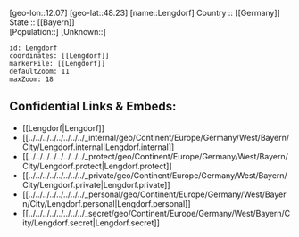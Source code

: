 ﻿---
location: [48.23,12.07] 
mapzoom: [7,12] 
mapmarker: city 
type: City
tags:
- geo/City


SpocWebEntityId: 31933
isDeleted: false
confidential: public

---
[geo-lon::12.07] 
[geo-lat::48.23] 
[name::Lengdorf] 
Country :: [[Germany]]  
State :: [[Bayern]]  
[Population::] 
[Unknown::] 


```leaflet
id: Lengdorf
coordinates: [[Lengdorf]] 
markerFile: [[Lengdorf]] 
defaultZoom: 11 
maxZoom: 18
```


## Confidential Links & Embeds: 
- [[Lengdorf|Lengdorf]]  
- [[../../../../../../../../_internal/geo/Continent/Europe/Germany/West/Bayern/City/Lengdorf.internal|Lengdorf.internal]] 
- [[../../../../../../../../_protect/geo/Continent/Europe/Germany/West/Bayern/City/Lengdorf.protect|Lengdorf.protect]] 
- [[../../../../../../../../_private/geo/Continent/Europe/Germany/West/Bayern/City/Lengdorf.private|Lengdorf.private]] 
- [[../../../../../../../../_personal/geo/Continent/Europe/Germany/West/Bayern/City/Lengdorf.personal|Lengdorf.personal]] 
- [[../../../../../../../../_secret/geo/Continent/Europe/Germany/West/Bayern/City/Lengdorf.secret|Lengdorf.secret]] 
